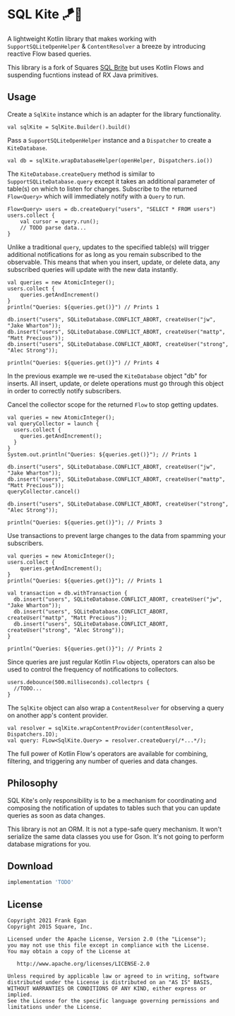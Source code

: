 SQL Kite 🪁🍃
=========

A lightweight Kotlin library that makes working with `SupportSQLiteOpenHelper` & `ContentResolver` a breeze by introducing reactive
Flow based queries.


This library is a fork of Squares [SQL Brite](https://github.com/square/sqlbrite) but uses Kotlin Flows and suspending fucntions instead of RX Java primitives.

Usage
-----

Create a `SqlKite` instance which is an adapter for the library functionality.

```
val sqlKite = SqlKite.Builder().build()
```

Pass a `SupportSQLiteOpenHelper` instance and a `Dispatcher` to create a `KiteDatabase`.

```
val db = sqlKite.wrapDatabaseHelper(openHelper, Dispatchers.io())
```

The `KiteDatabase.createQuery` method is similar to `SupportSQLiteDatabase.query` except it takes an
additional parameter of table(s) on which to listen for changes. Subscribe to the returned
`Flow<Query>` which will immediately notify with a `Query` to run.

```
Flow<Query> users = db.createQuery("users", "SELECT * FROM users")
users.collect {
    val cursor = query.run();
    // TODO parse data...
}
```

Unlike a traditional `query`, updates to the specified table(s) will trigger additional
notifications for as long as you remain subscribed to the observable. This means that when you
insert, update, or delete data, any subscribed queries will update with the new data instantly.

```
val queries = new AtomicInteger();
users.collect {
    queries.getAndIncrement()
}
println("Queries: ${queries.get()}") // Prints 1

db.insert("users", SQLiteDatabase.CONFLICT_ABORT, createUser("jw", "Jake Wharton"));
db.insert("users", SQLiteDatabase.CONFLICT_ABORT, createUser("mattp", "Matt Precious"));
db.insert("users", SQLiteDatabase.CONFLICT_ABORT, createUser("strong", "Alec Strong"));

println("Queries: ${queries.get()}") // Prints 4
```

In the previous example we re-used the `KiteDatabase` object "db" for inserts. All insert, update,
or delete operations must go through this object in order to correctly notify subscribers.

Cancel the collector scope for the returned `Flow` to stop getting updates.

```
val queries = new AtomicInteger();
val queryCollector = launch {
  users.collect {
    queries.getAndIncrement();
  }
}
System.out.println("Queries: ${queries.get()}"); // Prints 1

db.insert("users", SQLiteDatabase.CONFLICT_ABORT, createUser("jw", "Jake Wharton"));
db.insert("users", SQLiteDatabase.CONFLICT_ABORT, createUser("mattp", "Matt Precious"));
queryCollector.cancel()

db.insert("users", SQLiteDatabase.CONFLICT_ABORT, createUser("strong", "Alec Strong"));

println("Queries: ${queries.get()}"); // Prints 3
```

Use transactions to prevent large changes to the data from spamming your subscribers.

```
val queries = new AtomicInteger();
users.collect {
    queries.getAndIncrement();
}
println("Queries: ${queries.get()}"); // Prints 1

val transaction = db.withTransaction {
  db.insert("users", SQLiteDatabase.CONFLICT_ABORT, createUser("jw", "Jake Wharton"));
  db.insert("users", SQLiteDatabase.CONFLICT_ABORT, createUser("mattp", "Matt Precious"));
  db.insert("users", SQLiteDatabase.CONFLICT_ABORT, createUser("strong", "Alec Strong"));
}

println("Queries: ${queries.get()}"); // Prints 2
```
Since queries are just regular Kotlin `Flow` objects, operators can also be used to
control the frequency of notifications to collectors.

```
users.debounce(500.milliseconds).collectprs {
  //TODO...
}
```

The `SqlKite` object can also wrap a `ContentResolver` for observing a query on another app's
content provider.

```
val resolver = sqlKite.wrapContentProvider(contentResolver, Dispatchers.IO);
val query: FLow<SqlKite.Query> = resolver.createQuery(/*...*/);
```

The full power of Kotlin Flow's operators are available for combining, filtering, and triggering any
number of queries and data changes.



Philosophy
----------

SQL Kite's only responsibility is to be a mechanism for coordinating and composing the notification
of updates to tables such that you can update queries as soon as data changes.

This library is not an ORM. It is not a type-safe query mechanism. It won't serialize the same data classes
you use for Gson. It's not going to perform database migrations for you.



Download
--------

```groovy
implementation 'TODO'
```

License
-------

    Copyright 2021 Frank Egan
    Copyright 2015 Square, Inc.

    Licensed under the Apache License, Version 2.0 (the "License");
    you may not use this file except in compliance with the License.
    You may obtain a copy of the License at

       http://www.apache.org/licenses/LICENSE-2.0

    Unless required by applicable law or agreed to in writing, software
    distributed under the License is distributed on an "AS IS" BASIS,
    WITHOUT WARRANTIES OR CONDITIONS OF ANY KIND, either express or implied.
    See the License for the specific language governing permissions and
    limitations under the License.

